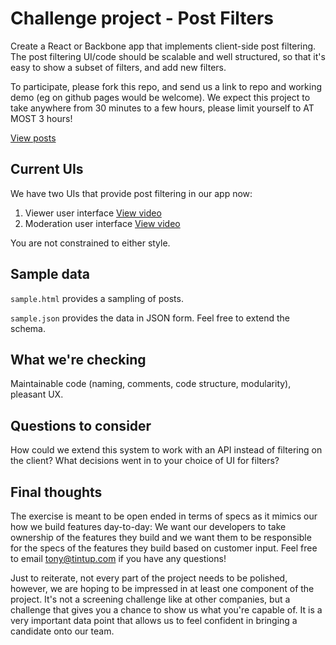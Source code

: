 # Challenge project - Post Filters

Create a React or Backbone app that implements client-side post filtering. The post filtering UI/code should be scalable and well structured, so that it's easy to show a subset of filters, and add new filters.

To participate, please fork this repo, and send us a link to repo and working demo (eg on github pages would be welcome). We expect this project to take anywhere from 30 minutes to a few hours, please limit yourself to AT MOST 3 hours!

[View posts](https://hypemarks.github.io/post-filtering-challenge-project/sample.html)

## Current UIs

We have two UIs that provide post filtering in our app now:

1. Viewer user interface [View video](https://www.useloom.com/share/2c3ec7456f3b443f992605a5c2adffc6)
2. Moderation user interface [View video](https://www.useloom.com/share/0aa58a1ea2e54d8989a1b2930e90524b)

You are not constrained to either style.

## Sample data

`sample.html` provides a sampling of posts.

`sample.json` provides the data in JSON form. Feel free to extend the schema. 

## What we're checking

Maintainable code (naming, comments, code structure, modularity), pleasant UX.

## Questions to consider

How could we extend this system to work with an API instead of filtering on the client? What decisions went in to your choice of UI for filters?

## Final thoughts

The exercise is meant to be open ended in terms of specs as it mimics our how we build features day-to-day: We want our developers to take ownership of the features they build and we want them to be responsible for the specs of the features they build based on customer input. Feel free to email tony@tintup.com if you have any questions! 

Just to reiterate, not every part of the project needs to be polished, however, we are hoping to be impressed in at least one component of the project. It's not a screening challenge like at other companies, but a challenge that gives you a chance to show us what you're capable of. It is a very important data point that allows us to feel confident in bringing a candidate onto our team.
